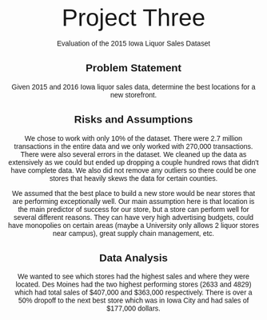 <center>
<br>
<font face="arial">
<font size="32">Project Three</font>
<br><br>
Evaluation of the 2015 Iowa Liquor Sales Dataset


<h2>Problem Statement</h2>
<p>Given 2015 and 2016 Iowa liquor sales data, determine the best locations for a new storefront.</p>

<h2>Risks and Assumptions</h2>
<p>We chose to work with only 10% of the dataset. There were 2.7 million transactions in the entire data and we only worked with 270,000 transactions. There were also several errors in the dataset. We cleaned up the data as extensively as we could but ended up dropping a couple hundred rows that didn't have complete data. We also did not remove any outliers so there could be one stores that heavily skews the data for certain counties.  </p>
<p>
We assumed that the best place to build a new store would be near stores that are performing exceptionally well. Our main assumption here is that location is the main predictor of success for our store, but a store can perform well for several different reasons. They can have very high advertising budgets, could have monopolies on certain areas (maybe a University only allows 2 liquor stores near campus), great supply chain management, etc. 
</p>

<h2>Data Analysis</h2>
<p>
We wanted to see which stores had the highest sales and where they were located. Des Moines had the two highest performing stores (2633 and 4829) which had total sales of $407,000 and $363,000 respectively. There is over a 50% dropoff to the next best store which was in Iowa City and had sales of $177,000 dollars.  

</p>

